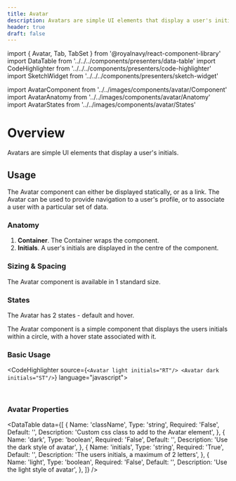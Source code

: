 ```yaml
---
title: Avatar
description: Avatars are simple UI elements that display a user's initials.
header: true
draft: false
---
```


import { Avatar, Tab, TabSet } from '@royalnavy/react-component-library'
import DataTable from '../../../components/presenters/data-table'
import CodeHighlighter from '../../../components/presenters/code-highlighter'
import SketchWidget from '../../../components/presenters/sketch-widget'

import AvatarComponent from '../../images/components/avatar/Component'
import AvatarAnatomy from '../../images/components/avatar/Anatomy'
import AvatarStates from '../../images/components/avatar/States'

# Overview

Avatars are simple UI elements that display a user's initials.
<AvatarComponent />

## Usage

The Avatar component can either be displayed statically, or as a link. The Avatar can be used to provide navigation to a user's profile, or to associate a user with a particular set of data.

<TabSet>
<Tab title="Design">

  <SketchWidget name="Avatar" href="/standards-toolkit.sketch" />

  ### Anatomy

  <AvatarAnatomy />

  1. **Container**. The Container wraps the component.
  2. **Initials**. A user's initials are displayed in the centre of the component.


  ### Sizing & Spacing
  The Avatar component is available in 1 standard size.

  ### States
  
  <AvatarStates />

  The Avatar has 2 states - default and hover.
  
</Tab>
<Tab title="Develop">
The Avatar component is a simple component that displays the users initials within a circle, with a hover state associated with it.

### Basic Usage

<CodeHighlighter source={`
<Avatar light initials="RT"/>
<Avatar dark initials="ST"/>
`} language="javascript">
  <div style={{ background: '#A0A0A0', padding: 20 }}>
    <p><Avatar light initials="RT"/>&nbsp;<Avatar dark initials="ST"/></p>
  </div>
</CodeHighlighter>


### Avatar Properties
<DataTable data={[
  {
    Name: 'className',
    Type: 'string',
    Required: 'False',
    Default: '',
    Description: 'Custom css class to add to the Avatar element',
  },
  {
    Name: 'dark',
    Type: 'boolean',
    Required: 'False',
    Default: '',
    Description: 'Use the dark style of avatar',
  },
  {
    Name: 'initials',
    Type: 'string',
    Required: 'True',
    Default: '',
    Description: 'The users initials, a maximum of 2 letters',
  },
  {
    Name: 'light',
    Type: 'boolean',
    Required: 'False',
    Default: '',
    Description: 'Use the light style of avatar',
  },
]} />
</Tab>
</TabSet>
